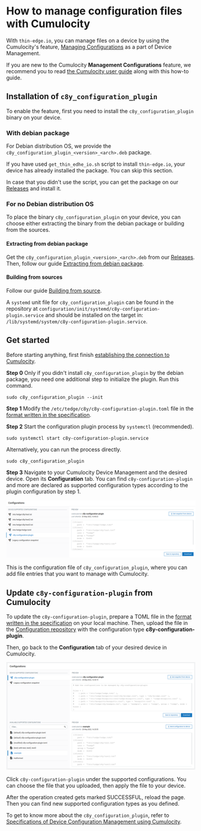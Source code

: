 # How to manage configuration files with Cumulocity

With `thin-edge.io`, you can manage files on a device by using the Cumulocity's feature,
[Managing Configurations](https://cumulocity.com/guides/users-guide/device-management/#managing-configurations) as a part of Device Management.

If you are new to the Cumulocity **Management Configurations** feature,
we recommend you to read [the Cumulocity user guide](https://cumulocity.com/guides/users-guide/device-management/#managing-configurations) along with this how-to guide.

## Installation of `c8y_configuration_plugin`

To enable the feature, first you need to install the `c8y_configuration_plugin` binary on your device.

### With debian package

For Debian distribution OS, we provide the `c8y_configuration_plugin_<version>_<arch>.deb` package.

If you have used `get_thin_edhe_io.sh` script to install `thin-edge.io`, your device has already installed the package.
You can skip this section.

In case that you didn't use the script, you can get the package on our [Releases](https://github.com/thin-edge/thin-edge.io/releases) and install it.

### For no Debian distribution OS

To place the binary `c8y_configuration_plugin` on your device,
you can choose either extracting the binary from the debian package or building from the sources.

#### Extracting from debian package

Get the `c8y_configuration_plugin_<version>_<arch>.deb` from our [Releases](https://github.com/thin-edge/thin-edge.io/releases).
Then, follow our guide [Extracting from debian package](./015_installation_without_deb_support.md#extracting-binaries-from-deb-packages).

#### Building from sources

Follow our guide [Building from source](./015_installation_without_deb_support.md#if-building-from-source).

A `systemd` unit file for `c8y_configuration_plugin` can be found in the repository at `configuration/init/systemd/c8y-configuration-plugin.service`
and should be installed on the target in: `/lib/systemd/system/c8y-configuration-plugin.service`.

## Get started

Before starting anything, first finish [establishing the connection to Cumulocity](./../tutorials/connect-c8y.md).

**Step 0**
Only if you didn't install `c8y_configuration_plugin` by the debian package,
you need one additional step to initialize the plugin. Run this command.

```shell
sudo c8y_configuration_plugin --init
```

**Step 1**
Modify the `/etc/tedge/c8y/c8y-configuration-plugin.toml` file in the [format written in the specification](./../references/c8y-configuration-management.md#configuration).

**Step 2**
Start the configuration plugin process by `systemctl` (recommended).

```shell
sudo systemctl start c8y-configuration-plugin.service
```

Alternatively, you can run the process directly.

```
sudo c8y_configuration_plugin
```

**Step 3**
Navigate to your Cumulocity Device Management and the desired device. Open its **Configuration** tab.
You can find `c8y-configuration-plugin` and more are declared as supported configuration types according to the plugin configuration by step 1.

![Cumulocity Configuration Management Upload](./images/c8y-config-plugin-upload.png)

This is the configuration file of `c8y_configuration_plugin`, where you can add file entries that you want to manage with Cumulocity.

## Update `c8y-configuration-plugin` from Cumulocity

To update the `c8y-configuration-plugin`,
prepare a TOML file in the [format written in the specification](./../references/c8y-configuration-management.md#configuration) on your local machine.
Then, upload the file in the [Configuration repository](https://cumulocity.com/guides/users-guide/device-management/#to-add-a-configuration-snapshot) with the configuration type **c8y-configuration-plugin**.

Then, go back to the **Configuration** tab of your desired device in Cumulocity.

![Cumulocity Configuration Management Donwload](./images/c8y-config-plugin-download.png)

Click `c8y-configuration-plugin` under the supported configurations.
You can choose the file that you uploaded, then apply the file to your device.

After the operation created gets marked SUCCESSFUL, reload the page.
Then you can find new supported configuration types as you defined.

To get to know more about the `c8y_configuration_plugin`, refer to [Specifications of Device Configuration Management using Cumulocity](./../references/c8y-configuration-management.md).


